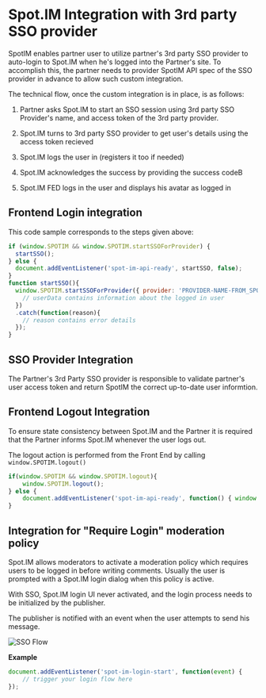 
# Spot.IM Integration with 3rd party SSO provider


SpotIM enables partner user to utilize partner's 3rd party SSO provider to auto-login to Spot.IM when he's logged into the Partner's site.
To accomplish this, the partner needs to provider SpotIM API spec of the SSO provider in advance to allow such custom integration.

The technical flow, once the custom integration is in place, is as follows:

1.  Partner asks Spot.IM to start an SSO session using 3rd party SSO Provider's name, and access token of the 3rd party provider.

2. Spot.IM turns to 3rd party SSO provider to get user's details using the access token recieved

3. Spot.IM logs the user in (registers it too if needed)

4. Spot.IM acknowledges the success by providing the success codeB

5. Spot.IM FED logs in the user and displays his avatar as logged in

## Frontend Login integration
This code sample corresponds to the steps given above:
```javascript
if (window.SPOTIM && window.SPOTIM.startSSOForProvider) {
  startSSO();
} else {
  document.addEventListener('spot-im-api-ready', startSSO, false);
}
function startSSO(){
  window.SPOTIM.startSSOForProvider({ provider: 'PROVIDER-NAME-FROM_SPOTIM', token: token }).then(function(userData) {
    // userData contains information about the logged in user
  })
  .catch(function(reason){
    // reason contains error details
  });
}
```
## SSO Provider Integration
The Partner's 3rd Party SSO provider is responsible to validate partner's user access token and return SpotIM the correct
up-to-date user informtion.


## Frontend Logout Integration

To ensure state consistency between Spot.IM and the Partner it is required that the Partner informs Spot.IM whenever the user logs out.

The logout action is performed from the Front End by calling  `window.SPOTIM.logout()`

```javascript
if(window.SPOTIM && window.SPOTIM.logout){
    window.SPOTIM.logout();
} else {
    document.addEventListener('spot-im-api-ready', function() { window.SPOTIM.logout(); }, false);
}
```

## Integration for "Require Login" moderation policy

Spot.IM allows moderators to activate a moderation policy which requires users to be logged in before writing comments.
Usually the user is prompted with a Spot.IM login dialog when this policy is active.

With SSO, Spot.IM login UI never activated, and the login process needs to be initialized by the publisher.

The publisher is notified with an event when the user attempts to send his message.

![SSO Flow](require-login.png)

**Example**
```javascript
document.addEventListener('spot-im-login-start', function(event) {
    // trigger your login flow here
});
```
